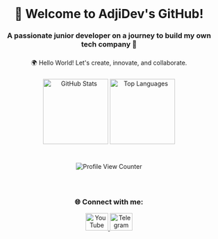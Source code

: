 <br clear="both">

<h1 align="center">👋 Welcome to AdjiDev's GitHub!</h1>

###

<h3 align="center">A passionate junior developer on a journey to build my own tech company 🚀</h3>

###

<p align="center">🌍 Hello World! Let's create, innovate, and collaborate.</p>

###

<div align="center">
  <img 
    src="https://github-readme-stats.vercel.app/api?username=adjidev&hide_title=false&hide_rank=false&show_icons=true&include_all_commits=true&count_private=true&disable_animations=false&theme=nightowl&locale=en&hide_border=false&order=1&custom_title=My%20GitHub%20Stats" 
    height="150" 
    alt="GitHub Stats"  
  />
  <img 
    src="https://github-readme-stats.vercel.app/api/top-langs?username=adjidev&locale=en&hide_title=false&layout=compact&card_width=320&langs_count=10&theme=nightowl&hide_border=false&order=2&custom_title=Top%20Languages" 
    height="150" 
    alt="Top Languages"  
  />
</div>

###

<br clear="both">

<div align="center">
  <img 
    src="https://profile-counter.glitch.me/adjidev/count.svg?" 
    alt="Profile View Counter"  
  />
</div>

###

<br clear="both">

<div align="center">
  <h3>🌐 Connect with me:</h3>
  <a href="https://youtube.com/@adjidev" target="_blank">
    <img 
      src="https://raw.githubusercontent.com/maurodesouza/profile-readme-generator/master/src/assets/icons/social/youtube/default.svg" 
      width="52" 
      height="40" 
      alt="YouTube"  
    />
  </a>
  <a href="https://t.me/adjidev" target="_blank">
    <img 
      src="https://raw.githubusercontent.com/maurodesouza/profile-readme-generator/master/src/assets/icons/social/telegram/default.svg" 
      width="52" 
      height="40" 
      alt="Telegram"  
    />
  </a>
</div>

###
